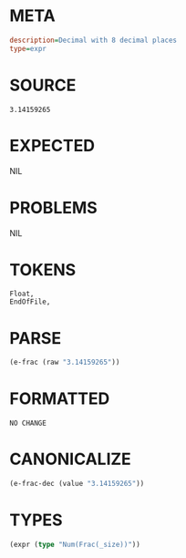 # META
~~~ini
description=Decimal with 8 decimal places
type=expr
~~~
# SOURCE
~~~roc
3.14159265
~~~
# EXPECTED
NIL
# PROBLEMS
NIL
# TOKENS
~~~zig
Float,
EndOfFile,
~~~
# PARSE
~~~clojure
(e-frac (raw "3.14159265"))
~~~
# FORMATTED
~~~roc
NO CHANGE
~~~
# CANONICALIZE
~~~clojure
(e-frac-dec (value "3.14159265"))
~~~
# TYPES
~~~clojure
(expr (type "Num(Frac(_size))"))
~~~
